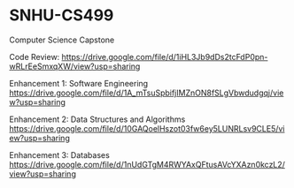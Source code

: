 # SNHU-CS499
Computer Science Capstone

Code Review:
https://drive.google.com/file/d/1iHL3Jb9dDs2tcFdP0pn-wRLrEeSmxqXW/view?usp=sharing

Enhancement 1: Software Engineering
https://drive.google.com/file/d/1A_mTsuSpbifjIMZnON8fSLgVbwdudgqj/view?usp=sharing

Enhancement 2: Data Structures and Algorithms
https://drive.google.com/file/d/10GAQoelHszot03fw6ey5LUNRLsv9CLE5/view?usp=sharing

Enhancement 3: Databases
https://drive.google.com/file/d/1nUdGTgM4RWYAxQFtusAVcYXAzn0kczL2/view?usp=sharing
